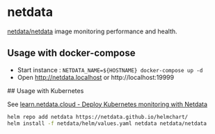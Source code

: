 # netdata

[netdata/netdata](https://hub.docker.com/r/netdata/netdata) image monitoring performance and health.

## Usage with docker-compose

* Start instance : `NETDATA_NAME=${HOSTNAME} docker-compose up -d`
* Open http://netdata.localhost or http://localhost:19999

## Usage with Kubernetes

See [learn.netdata.cloud - Deploy Kubernetes monitoring with Netdata](https://learn.netdata.cloud/docs/agent/packaging/installer/methods/kubernetes)

```bash
helm repo add netdata https://netdata.github.io/helmchart/
helm install -f netdata/helm/values.yaml netdata netdata/netdata
```




